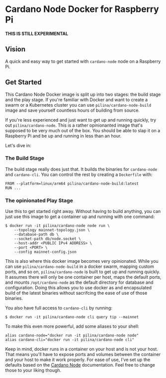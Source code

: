 # Cardano Node Docker for Raspberry Pi

**THIS IS STILL EXPERIMENTAL**

## Vision

A quick and easy way to get started with `cardano-node` node on a Raspberry Pi.

## Get Started

This Cardano Node Docker image is split up into two stages: the build stage and
the play stage. If you're familiar with Docker and want to create a swarm or a
Kubernetes cluster you can use `pilina/cardano-node-build` image and save
yourself countless hours of building from source.

If you're less experienced and just want to get up and running quickly, try out
`pilina/cardano-node`. This is a rather opinionanted image that's supposed to
be very much out of the box. You should be able to slap it on a Raspberry Pi and
be up and running in less than an hour.

Let's dive in:

### The Build Stage

The build stage really does just that. It builds the binaries for `cardano-node`
and `cardano-cli`. You can control the rest by creating a `Dockerfile` with:

```
FROM --platform=linux/arm64 pilina/cardano-node-build:latest
RUN ...
```

### The opinionated Play Stage

Use this to get started right away. Without having to build anything, you can
just use this image to get a container up and running with one command:

```
$ docker run -it pilina/cardano-node node run \
    --topology mainnet-topology.json \
    --database-path db \
    --socket-path db/node.socket \
    --host-addr <PUBLIC IPv4 ADDRESS> \
    --port <PORT> \
    --config mainnet-config.json
```

This is also where this docker image becomes very opinionated. While you can use
`pilina/cardano-node-build` in a docker swarm, mapping custom ports, and so on,
`pilina/cardano-node` is built to get up and running quickly. It assumes there
will only be one container per host, maps the default ports, and mounts
`/opt/cardano-node` as the default directory for database and configuration.
Doing this allows you to use docker as and encapsulated build of the latest
binaries without sacrifcing the ease of use of those binaries.

You also have full access to `cardano-cli` by running:

```
$ docker run -it pilina/cardano-node cli query tip --mainnet
```

To make this even more powerful, add some aliases to your shell:

```
alias cardano-node="docker run -it pilina/cardano-node node"
alias cardano-cli="docker run -it pilina/cardano-node cli"
```

Keep in mind, docker runs in a container on your host and is not your host. That
means you'll have to expose ports and volumes between the container and your
host to make it work properly. For ease of use, I've set up the defaults based
on the [Cardano Node](https://docs.cardano.org/projects/cardano-node/en/latest/index.html)
documentation. Feel free to change those to your liking though.
